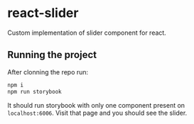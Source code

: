 # react-slider
Custom implementation of slider component for react.

## Running the project
After clonning the repo run:
```bash
npm i 
npm run storybook
```

It should run storybook with only one component present on `localhost:6006`. Visit that page and you should see the slider.
